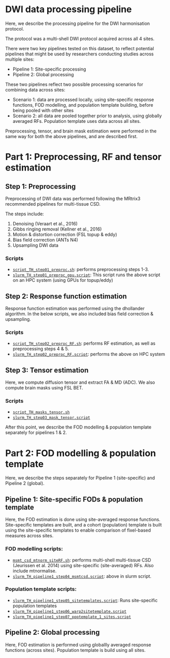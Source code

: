 # DWI data processing pipeline

Here, we describe the processing pipeline for the DWI harmonisation protocol. 

The protocol was a multi-shell DWI protocol acquired across all 4 sites. 

There were two key pipelines tested on this dataset, to reflect potential pipelines that might be used by researchers conducting studies across multiple sites:
- Pipeline 1: Site-specific processing
- Pipeline 2: Global processing

These two pipelines reflect two possible processing scenarios for combining data across sites:
- Scenario 1: data are processed locally, using site-specific response functions, FOD modelling, and population template building, before being pooled with other sites
- Scenario 2: all data are pooled together prior to analysis, using globally averaged RFs. Population template uses data across all sites. 

Preprocessing, tensor, and brain mask estimation were performed in the same way for both the above pipelines, and are described first.

# Part 1: Preprocessing, RF and tensor estimation

## Step 1: Preprocessing

Preprocessing of DWI data was performed following the MRtrix3 recommended pipelines for multi-tissue CSD. 

The steps include:
1. Denoising (Veraart et al., 2016)
2. Gibbs ringing removal (Kellner et al., 2016)
3. Motion & distortion correction (FSL topup & eddy)
4. Bias field correction (ANTs N4)
5. Upsampling DWI data

### Scripts

- [`script_TH_step01_preproc.sh`](/dwi_scripts/script_TH_step01_preproc.sh): performs preprocessing steps 1-3.
- [`slurm_TH_step01_preproc_gpu.script`](/dwi_scripts/slurm_TH_step01_preproc_gpu.script): This script runs the above script on an HPC system (using GPUs for topup/eddy)


## Step 2: Response function estimation

Response function estimation was performed using the dhollander algorithm. In the below scripts, we also included bias field correction & upsampling. 

### Scripts

- [`script_TH_step02_preproc_RF.sh`](/dwi_scripts/script_TH_step02_preproc_RF.sh): performs RF estimation, as well as preprocessing steps 4 & 5. 
- [`slurm_TH_step02_preproc_RF.script`](/dwi_scripts/slurm_TH_step02_preproc_RF.script): performs the above on HPC system


## Step 3: Tensor estimation 

Here, we compute diffusion tensor and extract FA & MD (ADC). We also compute brain masks using FSL BET.

### Scripts

- [`script_TH_masks_tensor.sh`](/dwi_scripts/script_TH_masks_tensor.sh)
- [`slurm_TH_step03_mask_tensor.script`](/dwi_scripts/slurm_TH_step03_mask_tensor.script)

After this point, we describe the FOD modelling & population template separately for pipelines 1 & 2. 

# Part 2: FOD modelling & population template

Here, we describe the steps separately for Pipeline 1 (site-specific) and Pipeline 2 (global).

## Pipeline 1: Site-specific FODs & population template

Here, the FOD estimation is done using site-averaged response functions. Site-specific templates are built, and a cohort (population) template is built using the site-specific templates to enable comparison of fixel-based measures across sites.

### FOD modelling scripts:
- [`msmt_csd_mtnorm_siteRF.sh`](/dwi_scripts/msmt_csd_mtnorm_siteRF.sh): performs multi-shell multi-tissue CSD (Jeurissen et al. 2014) using site-specific (site-averaged) RFs. Also include mtnormalise.
- [`slurm_TH_pipeline1_step04_msmtcsd.script`](/dwi_scripts/slurm_TH_pipeline1_step04_msmtcsd.script): above in slurm script.

### Population template scripts:

- [`slurm_TH_pipeline1_step05_sitetemplates.script`](/dwi_scripts/slurm_TH_pipeline1_step04_msmtcsd.script): Runs site-specific population templates
- [`slurm_TH_pipeline1_step06_warp2sitetemplate.script`]()
- [`slurm_TH_pipeline1_step07_poptemplate_1_sites.script`]()

## Pipeline 2: Global processing

Here, FOD estimation is performed using globallly averaged response functions (across sites). Population template is build using all sites.





